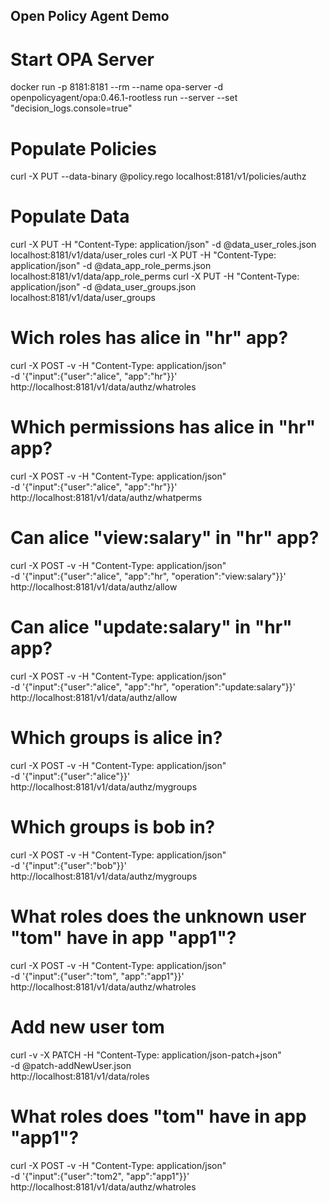 Open Policy Agent Demo
---

# Start OPA Server
docker run -p 8181:8181 --rm --name opa-server -d openpolicyagent/opa:0.46.1-rootless run --server --set "decision_logs.console=true"

# Populate Policies
curl -X PUT --data-binary @policy.rego  localhost:8181/v1/policies/authz

# Populate Data
curl -X PUT -H "Content-Type: application/json" -d @data_user_roles.json localhost:8181/v1/data/user_roles
curl -X PUT -H "Content-Type: application/json" -d @data_app_role_perms.json localhost:8181/v1/data/app_role_perms
curl -X PUT -H "Content-Type: application/json" -d @data_user_groups.json localhost:8181/v1/data/user_groups

# Wich roles has alice in "hr" app?
curl -X POST -v -H "Content-Type: application/json" \
  -d '{"input":{"user":"alice", "app":"hr"}}' \
  http://localhost:8181/v1/data/authz/whatroles

# Which permissions has alice in "hr" app?
curl -X POST -v -H "Content-Type: application/json" \
  -d '{"input":{"user":"alice", "app":"hr"}}' \
  http://localhost:8181/v1/data/authz/whatperms

# Can alice "view:salary" in "hr" app?
curl -X POST -v -H "Content-Type: application/json" \
  -d '{"input":{"user":"alice", "app":"hr", "operation":"view:salary"}}' \
  http://localhost:8181/v1/data/authz/allow

# Can alice "update:salary" in "hr" app?
curl -X POST -v -H "Content-Type: application/json" \
  -d '{"input":{"user":"alice", "app":"hr", "operation":"update:salary"}}' \
  http://localhost:8181/v1/data/authz/allow


# Which groups is alice in?
curl -X POST -v -H "Content-Type: application/json" \
  -d '{"input":{"user":"alice"}}' \
  http://localhost:8181/v1/data/authz/mygroups

# Which groups is bob in?
curl -X POST -v -H "Content-Type: application/json" \
  -d '{"input":{"user":"bob"}}' \
  http://localhost:8181/v1/data/authz/mygroups


# What roles does the unknown user "tom" have in app "app1"? 
curl -X POST -v -H "Content-Type: application/json" \
  -d '{"input":{"user":"tom", "app":"app1"}}' \
  http://localhost:8181/v1/data/authz/whatroles

# Add new user tom

curl -v -X PATCH -H "Content-Type: application/json-patch+json" \
  -d @patch-addNewUser.json \
  http://localhost:8181/v1/data/roles

# What roles does "tom" have in app "app1"?
curl -X POST -v -H "Content-Type: application/json" \
  -d '{"input":{"user":"tom2", "app":"app1"}}' \
  http://localhost:8181/v1/data/authz/whatroles
